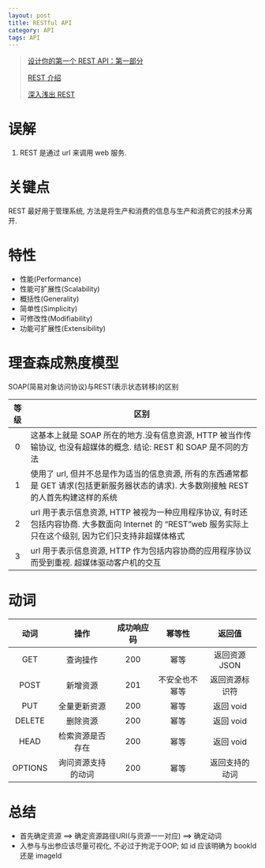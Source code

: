 ```yaml
---
layout: post
title: RESTful API
category: API
tags: API
---
```

> [设计你的第一个 REST API：第一部分](https://www.infoq.cn/article/0x6ti40gBjhcHJc2JVT7)
>
> [REST 介绍](https://dzone.com/refcardz/rest-foundations-restful?chapter=1)
>
> [深入浅出 REST](https://www.infoq.cn/article/rest-introduction/)
# 误解
1. REST 是通过 url 来调用 web 服务.

# 关键点
REST 最好用于管理系统, 方法是将生产和消费的信息与生产和消费它的技术分离开.

# 特性
* 性能(Performance)
* 性能可扩展性(Scalability)
* 概括性(Generality)
* 简单性(Simplicity)
* 可修改性(Modifiability)
* 功能可扩展性(Extensibility)

# 理查森成熟度模型
SOAP(简易对象访问协议)与REST(表示状态转移)的区别

| 等级 | 区别 |
|:----:|-------------------
|  0   |这基本上就是 SOAP 所在的地方.没有信息资源, HTTP 被当作传输协议, 也没有超媒体的概念. 结论: REST 和 SOAP 是不同的方法
|  1   |使用了 url, 但并不总是作为适当的信息资源, 所有的东西通常都是 GET 请求(包括更新服务器状态的请求). 大多数刚接触 REST 的人首先构建这样的系统
|  2   |url 用于表示信息资源, HTTP 被视为一种应用程序协议, 有时还包括内容协商. 大多数面向 Internet 的 “REST”web 服务实际上只在这个级别, 因为它们只支持非超媒体格式
|  3   |url 用于表示信息资源, HTTP 作为包括内容协商的应用程序协议而受到重视. 超媒体驱动客户机的交互

# 动词
|  动词  | 操作              |成功响应码|     幂等性    |返回值          |
|:------:|:----------------:|:-------:|:------------:|:-------------:|
|GET     | 查询操作          | 200     | 幂等          | 返回资源 JSON  |
|POST    | 新增资源          | 201     | 不安全也不幂等 | 返回资源标识符  |
|PUT     | 全量更新资源      | 200      | 幂等         | 返回 void      |
|DELETE  | 删除资源          | 200     | 幂等          | 返回 void     |
|HEAD    | 检索资源是否存在   | 200     | 幂等          | 返回 void     |
|OPTIONS | 询问资源支持的动词 | 200     | 幂等          | 返回支持的动词  |

# 总结
* 首先确定资源 ==> 确定资源路径URI(与资源一一对应)  ==>  确定动词
* 入参与与出参应该尽量可视化, 不必过于拘泥于OOP; 如 id 应该明确为 bookId 还是 imageId

